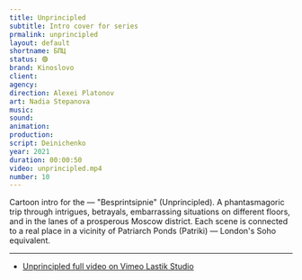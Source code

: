 ```yaml
---
title: Unprincipled
subtitle: Intro cover for series
prmalink: unprincipled
layout: default
shortname: БПЦ
status: 🟢
brand: Kinoslovo
client:
agency:
direction: Alexei Platonov
art: Nadia Stepanova
music:  
sound:
animation:  
production:  
script: Deinichenko
year: 2021
duration: 00:00:50
video: unprincipled.mp4
number: 10
---
```


Cartoon intro for the — "Besprintsipnie" (Unprincipled). A phantasmagoric trip through intrigues, betrayals, embarrassing situations on different floors, and in the lanes of a prosperous Moscow district. Each scene is connected to a real place in a vicinity of Patriarch Ponds (Patriki) — London's Soho equivalent.


---

+ [Unprincipled full video on Vimeo Lastik Studio](https://vimeo.com/476301197)
